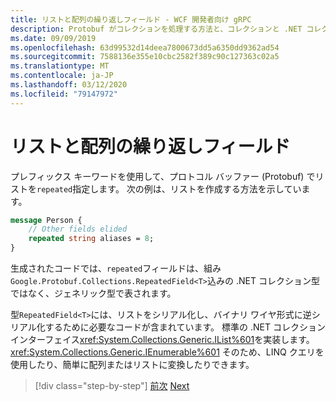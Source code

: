 ```yaml
---
title: リストと配列の繰り返しフィールド - WCF 開発者向け gRPC
description: Protobuf がコレクションを処理する方法と、コレクションと .NET コレクションとの関連について説明します。
ms.date: 09/09/2019
ms.openlocfilehash: 63d99532d14deea7800673dd5a6350dd9362ad54
ms.sourcegitcommit: 7588136e355e10cbc2582f389c90c127363c02a5
ms.translationtype: MT
ms.contentlocale: ja-JP
ms.lasthandoff: 03/12/2020
ms.locfileid: "79147972"
---
```

# <a name="repeated-fields-for-lists-and-arrays"></a>リストと配列の繰り返しフィールド

プレフィックス キーワードを使用して、プロトコル バッファー (Protobuf) でリストを`repeated`指定します。 次の例は、リストを作成する方法を示しています。

```protobuf
message Person {
    // Other fields elided
    repeated string aliases = 8;
}
```

生成されたコードでは、`repeated`フィールドは、組み`Google.Protobuf.Collections.RepeatedField<T>`込みの .NET コレクション型ではなく、ジェネリック型で表されます。

型`RepeatedField<T>`には、リストをシリアル化し、バイナリ ワイヤ形式に逆シリアル化するために必要なコードが含まれています。 標準の .NET コレクション インターフェイス<xref:System.Collections.Generic.IList%601>を実装します。 <xref:System.Collections.Generic.IEnumerable%601> そのため、LINQ クエリを使用したり、簡単に配列またはリストに変換したりできます。

>[!div class="step-by-step"]
>[前次](protobuf-nested-types.md)
>[Next](protobuf-reserved.md)
